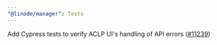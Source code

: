 ```yaml
---
"@linode/manager": Tests
---
```


Add Cypress tests to verify ACLP UI's handling of API errors ([#11239](https://github.com/linode/manager/pull/11239))
